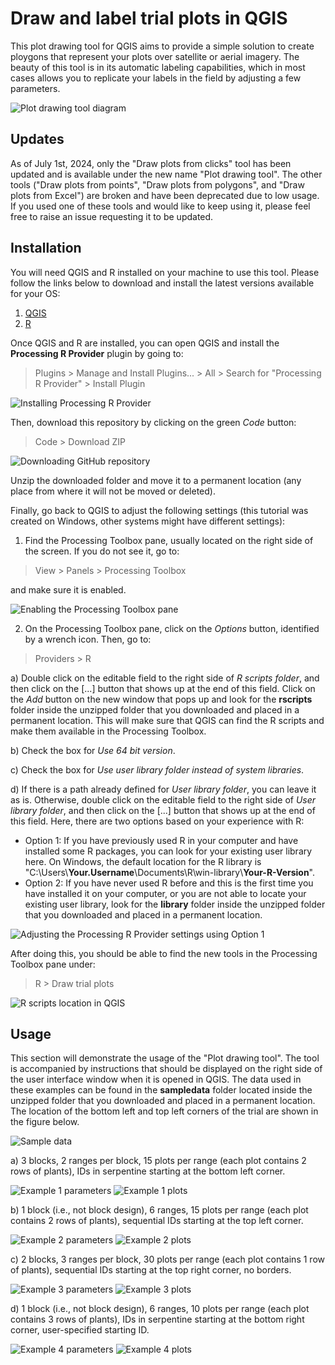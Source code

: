 # Draw and label trial plots in QGIS

This plot drawing tool for QGIS aims to provide a simple solution to create ploygons that represent your plots over satellite or aerial imagery. The beauty of this tool is in its automatic labeling capabilities, which in most cases allows you to replicate your labels in the field by adjusting a few parameters.

![Plot drawing tool diagram](img/tool_diagram.png)

## Updates

As of July 1st, 2024, only the "Draw plots from clicks" tool has been updated and is available under the new name "Plot drawing tool". The other tools ("Draw plots from points", "Draw plots from polygons", and "Draw plots from Excel") are broken and have been deprecated due to low usage. If you used one of these tools and would like to keep using it, please feel free to raise an issue requesting it to be updated.

## Installation

You will need QGIS and R installed on your machine to use this tool. Please follow the links below to download and install the latest versions available for your OS:
1. [QGIS](https://qgis.org/en/site/forusers/download.html)
2. [R](https://www.r-project.org/)

Once QGIS and R are installed, you can open QGIS and install the **Processing R Provider** plugin by going to:

> Plugins > Manage and Install Plugins... > All > Search for "Processing R Provider" > Install Plugin

![Installing Processing R Provider](img/install_r_plugin.png)

Then, download this repository by clicking on the green *Code* button:

> Code > Download ZIP

![Downloading GitHub repository](img/download_repo.png)

Unzip the downloaded folder and move it to a permanent location (any place from where it will not be moved or deleted).

Finally, go back to QGIS to adjust the following settings (this tutorial was created on Windows, other systems might have different settings):

1. Find the Processing Toolbox pane, usually located on the right side of the screen. If you do not see it, go to:

> View > Panels > Processing Toolbox

and make sure it is enabled.

![Enabling the Processing Toolbox pane](img/view_processing_toolbox.png)

2. On the Processing Toolbox pane, click on the *Options* button, identified by a wrench icon. Then, go to:

> Providers > R

a) Double click on the editable field to the right side of *R scripts folder*, and then click on the [...] button that shows up at the end of this field. Click on the *Add* button on the new window that pops up and look for the **rscripts** folder inside the unzipped folder that you downloaded and placed in a permanent location. This will make sure that QGIS can find the R scripts and make them available in the Processing Toolbox.

b) Check the box for *Use 64 bit version*.

c) Check the box for *Use user library folder instead of system libraries*.

d) If there is a path already defined for *User library folder*, you can leave it as is. Otherwise, double click on the editable field to the right side of *User library folder*, and then click on the [...] button that shows up at the end of this field. Here, there are two options based on your experience with R:

   * Option 1: If you have previously used R in your computer and have installed some R packages, you can look for your existing user library here. On Windows, the default location for the R library is "C:\Users\\**Your.Username**\Documents\R\win-library\\**Your-R-Version**".
   * Option 2: If you have never used R before and this is the first time you have installed it on your computer, or you are not able to locate your existing user library, look for the **library** folder inside the unzipped folder that you downloaded and placed in a permanent location.

![Adjusting the Processing R Provider settings using Option 1](img/adjust_plugin_settings.png)

After doing this, you should be able to find the new tools in the Processing Toolbox pane under:

> R > Draw trial plots

![R scripts location in QGIS](img/r_scripts.png)

## Usage

This section will demonstrate the usage of the "Plot drawing tool". The tool is accompanied by instructions that should be displayed on the right side of the user interface window when it is opened in QGIS. The data used in these examples can be found in the **sampledata** folder located inside the unzipped folder that you downloaded and placed in a permanent location. The location of the bottom left and top left corners of the trial are shown in the figure below.

![Sample data](img/sample_data_corners.png)

a) 3 blocks, 2 ranges per block, 15 plots per range (each plot contains 2 rows of plants), IDs in serpentine starting at the bottom left corner.

![Example 1 parameters](img/click_sample1_parameters.png)
![Example 1 plots](img/click_sample1_plots.png)

b) 1 block (i.e., not block design), 6 ranges, 15 plots per range (each plot contains 2 rows of plants), sequential IDs starting at the top left corner.

![Example 2 parameters](img/click_sample2_parameters.png)
![Example 2 plots](img/click_sample2_plots.png)

c) 2 blocks, 3 ranges per block, 30 plots per range (each plot contains 1 row of plants), sequential IDs starting at the top right corner, no borders.

![Example 3 parameters](img/click_sample3_parameters.png)
![Example 3 plots](img/click_sample3_plots.png)

d) 1 block (i.e., not block design), 6 ranges, 10 plots per range (each plot contains 3 rows of plants), IDs in serpentine starting at the bottom right corner, user-specified starting ID.

![Example 4 parameters](img/click_sample4_parameters.png)
![Example 4 plots](img/click_sample4_plots.png)
